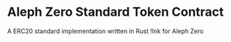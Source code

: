 # Aleph Zero Standard Token Contract
A ERC20 standard implementation written in Rust !Ink for Aleph Zero
